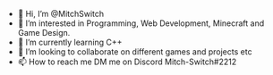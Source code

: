 - 👋 Hi, I’m @MitchSwitch
- 👀 I’m interested in Programming, Web Development, Minecraft and Game Design.
- 🌱 I’m currently learning C++
- 💞️ I’m looking to collaborate on different games and projects etc
- 📫 How to reach me DM me on Discord Mitch-Switch#2212

<!---
MitchSwitch/MitchSwitch is a ✨ special ✨ repository because its `README.md` (this file) appears on your GitHub profile.
You can click the Preview link to take a look at your changes.
--->

